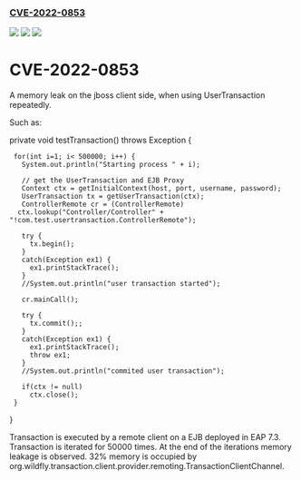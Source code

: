
### [CVE-2022-0853](https://cve.mitre.org/cgi-bin/cvename.cgi?name=CVE-2022-0853)
![](https://img.shields.io/static/v1?label=Product&message=jboss-client&color=blue)
![](https://img.shields.io/static/v1?label=Version&message=NONE&color=blue)
![](https://img.shields.io/static/v1?label=Vulnerability&message=MemoryLeak&color=brighgreen)
# CVE-2022-0853

A memory leak on the jboss client side, when using UserTransaction repeatedly.

Such as:

   private void testTransaction() throws Exception {

     for(int i=1; i< 500000; i++) {
       System.out.println("Starting process " + i);

       // get the UserTransaction and EJB Proxy
       Context ctx = getInitialContext(host, port, username, password);
       UserTransaction tx = getUserTransaction(ctx);
       ControllerRemote cr = (ControllerRemote)
      ctx.lookup("Controller/Controller" + "!com.test.usertransaction.ControllerRemote");

       try {
         tx.begin();
       }
       catch(Exception ex1) {
         ex1.printStackTrace();
       }
       //System.out.println("user transaction started");

       cr.mainCall();

       try {
         tx.commit();;
       }
       catch(Exception ex1) {
         ex1.printStackTrace();
         throw ex1;
       }
       //System.out.println("commited user transaction");

       if(ctx != null)
         ctx.close();
     }
   }


Transaction is executed by a remote client on a EJB deployed in EAP 7.3. Transaction is iterated for 50000 times.  At the end of the iterations memory leakage is observed. 32% memory is occupied by  org.wildfly.transaction.client.provider.remoting.TransactionClientChannel.
